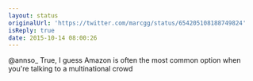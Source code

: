 ```yaml
---
layout: status
originalUrl: 'https://twitter.com/marcgg/status/654205108188749824'
isReply: true
date: 2015-10-14 08:00:26
---
```


@annso_ True, I guess Amazon is often the most common option when you're talking to a multinational crowd
